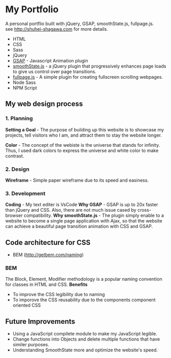 # My Portfolio

A personal portflio built with jQuery, GSAP, smoothState.js, fullpage.js.  
see http://shuhei-shagawa.com for more details.

- HTML
- CSS
- Sass
- jQuery
- [GSAP](https://greensock.com/gsap) - Javascript Animation plugin
- [smoothState.js](https://github.com/miguel-perez/smoothState.js) - a jQuery plugin that progressively enhances page loads to give us control over page transitions.
- [fullpage.js](https://github.com/alvarotrigo/fullPage.js) - A simple plugin for creating fullscreen scrolling webpages.
- Node Sass
- NPM Script

## My web design process

### 1. Planning

**Setting a Goal** - The purpose of building up this website is to showcase my projects, tell visitors who I am, and attract them to stay the website longer.

**Color** - The concept of the webiste is the universe that stands for infinity. Thus, I used dark colors to express the universe and white color to make contrast.

### 2. Design

**Wireframe** - Simple paper wireframe due to its speed and easiness.

### 3. Development

**Coding** - My text editer is VsCode
**Why GSAP** - GSAP is up to 20x faster than jQuery and CSS. Also, there are not much issue cased by cross-browser compatibility.
**Why smoothState.js** - The plugin simply enable to a website to become a single page application with Ajax, so that the website can achieve a beautiful page transition animation with CSS and GSAP.

## Code architecture for CSS

- BEM (http://getbem.com/naming)

### BEM

The Block, Element, Modifier methodology is a popular naming convention for classes in HTML and CSS.
**Benefits**

- To improve the CSS legibility due to naming
- To imporove the CSS reusability due to the components component oriented CSS

## Future Improvements

- Using a JavaScript compilete module to make my JavaScript legible.
- Change functions into Objects and delete multiple functions that have similer purposes.
- Understanding SmoothState more and optimize the website's speed.
